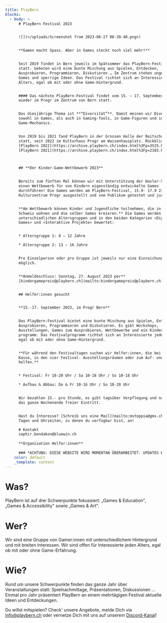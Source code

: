 ```yaml
---
title: PlayBern
blocks:
  - body: >
      # PlayBern Festival 2023


      ![](</uploads/Screenshot from 2023-06-27 08-39-40.png>)


      **Gamen macht Spass. Aber in Games steckt noch viel mehr!**


      Seit 2019 findet in Bern jeweils im Spätsommer das PlayBern-Festival
      statt. Geboten wird eine bunte Mischung aus Spielen, Entdecken,
      Ausprobieren, Programmieren, Diskutieren … Im Zentrum stehen ungewöhnliche
      Games und sperrige Ideen. Das Festival richtet sich an Interessierte jeden
      Alters, egal ob mit oder ohne Game-Hintergrund.


      #### Das nächste PlayBern-Festival findet vom 15. – 17. September 23
      wieder im Progr im Zentrum von Bern statt.


      Das diesjährige Thema ist **“Diversität”**. Damit meinen wir Diversität
      sowohl in Games, als auch in Gaming-Tools, in Game-Figuren und in
      Game-Mechanics.


      Von 2019 bis 2021 fand PlayBern in der Grossen Halle der Reitschule Bern
      statt, seit 2022 im Kulturhaus Progr am Waisenhausplatz. Rückblick:
      [PlayBern 2022](https://archive.playbern.ch/index.html%3Fp=3525.html),
      [PlayBern 2021](https://archive.playbern.ch/index.html%3Fp=2103.html).



      ## **Der Kinder-Game-Wettbewerb 2023**


      Bereits zum fünften Mal können wir mit Unterstützung der Hasler-Stiftung
      einen Wettbewerb für von Kindern eigenständig entwickelte Games
      durchführen! Die Games werden am PlayBern-Festival, 15.9- 17.9 23 im
      Kulturzentrum Progr ausgestellt und vom Publikum getestet und juriert.


      **Am Wettbewerb können Kinder und Jugendliche teilnehmen, die in der
      Schweiz wohnen und die selber Games kreieren.** Die Games werden in zwei
      unterschiedlichen Altersgruppen und in den beiden Kategorien «Digitale
      Games» und «Interaktive Projekte» bewertet:


      * Altersgruppe 1: 8 – 12 Jahre

      * Altersgruppe 2: 13 – 16 Jahre


      Pro Einzelperson oder pro Gruppe ist jeweils nur eine Einreichung
      möglich.


      **Anmeldeschluss: Sonntag, 27. August 2023 per**
      [kindergamepreis@playbern.ch](mailto:kindergamepreis@playbern.ch)


      ## Helfer:innen gesucht


      **15.-17. September 2023, im Progr Bern**


      Das PlayBern-Festival bietet eine bunte Mischung aus Spielen, Entdecken,
      Ausprobieren, Programmieren und Diskutieren. Es gibt Workshops,
      Ausstellungen, Games zum Ausprobieren, Wettbewerbe und ein Kinder-
      programm. Das Festivalprogramm richtet sich an Interessierte jeden Alters,
      egal ob mit oder ohne Game-Hintergrund.


      **Für während den Festivaltagen suchen wir Helfer:innen, die bei der
      Kasse, in den vier Festival- Ausstellungsräumen oder zum Auf- und Abbau
      helfen.**


      * Festival: Fr 18-20 Uhr / Sa 10-18 Uhr / So 10-18 Uhr

      * Aufbau & Abbau: Do & Fr 10-16 Uhr / So 18-20 Uhr


      Wir bezahlen 15.- pro Stunde, es gibt tagsüber Verpflegung und natürlich
      das ganze Wochenende freier Eintritt.


      Hast du Interesse? [Schreib uns eine Mail](mailto:mstoppia@gmx.ch) mit den
      Tagen und Uhrzeiten, zu denen du verfügbar bist, an!

      # Kontakt
      saphir.bendakon@bluewin.ch
      
      **Organisation Helfer:innen**
      
      ### *ACHTUNG: DIESE WEBSITE WIRD MOMENTAN ÜBERARBEITET. UPDATES WERDEN DEMNÄCHST FOLGEN.*
    color: default
    _template: content
---
```



































# Was?

PlayBern ist auf drei Schwerpunkte fokussiert: „Games & Education", „Games & Accessibility" sowie „Games & Art".

# Wer?

Wir sind eine Gruppe von Gamer:innen mit unterschiedlichem Hintergrund und mit breiten Interessen. Wir sind offen für Interessierte jeden Alters, egal ob mit oder ohne Game-Erfahrung.

# Wie?

Rund um unsere Schwerpunkte finden das ganze Jahr über Veranstaltungen statt: Spielnachmittage, Präsentationen, Diskussionen ... Einmal pro Jahr präsentiert PlayBern an einem mehrtägigen Festival aktuelle Ideen und Entdeckungen.

Du willst mitspielen? Check' unsere Angebote, melde Dich via <info@playbern.ch> oder vernetze Dich mit uns auf unserem [Discord-Kanal](https://discord.gg/y9GSpsw)!
